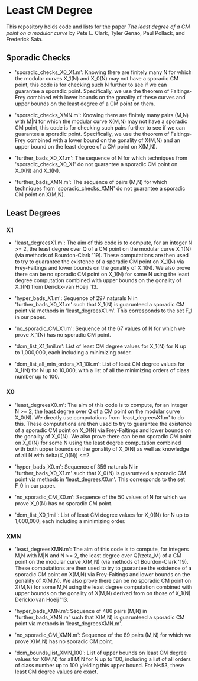 # Least CM Degree

This repository holds code and lists for the paper *The least degree of a CM point on a modular curve* by Pete L. Clark, Tyler Genao, Paul Pollack, and Frederick Saia.

## Sporadic Checks

- 'sporadic_checks_X0_X1.m': Knowing there are finitely many N for which the modular curves X_1(N) and X_0(N) may not have a sporadic CM point, this code is for checking such N further to see if we can guarantee a sporadic point. Specifically, we use the theorem of Faltings-Frey combined with lower bounds on the gonality of these curves and upper bounds on the least degree of a CM point on them. 

- 'sporadic_checks_XMN.m': Knowing there are finitely many pairs (M,N) with M|N for which the modular curve X(M,N) may not have a sporadic CM point, this code is for checking such pairs further to see if we can guarantee a sporadic point. Specifically, we use the theorem of Faltings-Frey combined with a lower bound on the gonality of X(M,N) and an upper bound on the least degree of a CM point on X(M,N). 

- 'further_bads_X0_X1.m': The sequence of N for which techniques from 'sporadic_checks_X0_X1' do not guarantee a sporadic CM point on X_0(N) and X_1(N). 

- 'further_bads_XMN.m': The sequence of pairs (M,N) for which techniques from 'sporadic_checks_XMN' do not guarantee a sporadic CM point on X(M,N). 

## Least Degrees

### X1

- 'least_degreesX1.m': The aim of this code is to compute, for an integer N >= 2, the least degree over Q of a CM point on the modular curve X_1(N) (via methods of Bourdon-Clark '19). These computations are then used to try to guarantee the existence of a sporadic CM point on X_1(N) via Frey-Faltings and lower bounds on the gonality of X_1(N). We also prove there can be no sporadic CM point on X_1(N) for some N using the least degree computation combined with upper bounds on the gonality of X_1(N) from Derickx-van Hoeij '13. 

- 'hyper_bads_X1.m': Sequence of 297 naturals N in 'further_bads_X0_X1.m' such that X_1(N) is guarunteed a sporadic CM point via methods in 'least_degreesX1.m'. This corresponds to the set F_1 in our paper. 

- 'no_sporadic_CM_X1.m': Sequence of the 67 values of N for which we prove X_1(N) has no sporadic CM point. 

- 'dcm_list_X1_1mil.m': List of least CM degree values for X_1(N) for N up to 1,000,000, each including a minimizing order. 

- 'dcm_list_all_min_orders_X1_10k.m': List of least CM degree values for X_1(N) for N up to 10,000, with a list of all the minimizing orders of class number up to 100. 

### X0 

- 'least_degreesX0.m': The aim of this code is to compute, for an integer N >= 2, the least degree over Q of a CM point on the modular curve X_0(N). We directly use computations from 'least_degreesX1.m' to do this. These computations are then used to try to guarantee the existence of a sporadic CM point on X_0(N) via Frey-Faltings and lower bounds on the gonality of X_0(N). We also prove there can be no sporadic CM point on X_0(N) for some N using the least degree computation combined with both upper bounds on the gonality of X_0(N) as well as knowledge of all N with delta(X_0(N)) <=2. 

- 'hyper_bads_X0.m': Sequence of 359 naturals N in 'further_bads_X0_X1.m' such that X_0(N) is guarunteed a sporadic CM point via methods in 'least_degreesX0.m'. This corresponds to the set F_0 in our paper.

- 'no_sporadic_CM_X0.m': Sequence of the 50 values of N for which we prove X_0(N) has no sporadic CM point. 

- 'dcm_list_X0_1mil': List of least CM degree values for X_0(N) for N up to 1,000,000, each including a minimizing order. 

### XMN

- 'least_degreesXMN.m': The aim of this code is to compute, for integers M,N with M|N and N >= 2, the least degree over Q(\zeta_M) of a CM point on the modular curve X(M,N) (via methods of Bourdon-Clark '19). These computations are then used to try to guarantee the existence of a sporadic CM point on X(M,N) via Frey-Faltings and lower bounds on the gonality of X(M,N). We also prove there can be no sporadic CM point on X(M,N) for some M,N using the least degree computation combined with upper bounds on the gonality of X(M,N) derived from on those of X_1(N) Derickx-van Hoeij '13. 

- 'hyper_bads_XMN.m': Sequence of 480 pairs (M,N) in 'further_bads_XMN.m' such that X(M,N) is guarunteed a sporadic CM point via methods in 'least_degreesXMN.m'.

- 'no_sporadic_CM_XMN.m': Sequence of the 89 pairs (M,N) for which we prove X(M,N) has no sporadic CM point. 

- 'dcm_bounds_list_XMN_100': List of upper bounds on least CM degree values for X(M,N) for all M|N for N up to 100, including a list of all orders of class number up to 100 yielding this upper bound. For N<53, these least CM degree values are exact. 

